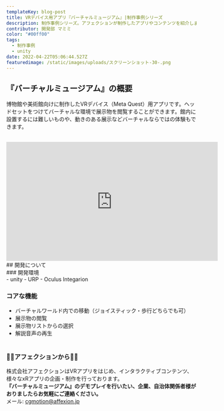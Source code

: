 ```yaml
---
templateKey: blog-post
title: VRデバイス用アプリ『バーチャルミュージアム』|制作事例シリーズ
description: 制作事例シリーズ。アフェクションが制作したアプリやコンテンツを紹介します。VRデバイス用アプリ『バーチャルミュージアム』です。
contributor: 開発部 マミミ
color: "#00ff00"
tags:
  - 制作事例
  - unity
date: 2022-04-22T05:06:44.527Z
featuredimage: /static/images/uploads/スクリーンショット-30-.png
---
```

## 『バーチャルミュージアム』の概要<br> 
博物館や美術館向けに制作したVRデバイス（Meta Quest）用アプリです。ヘッドセットをつけてバーチャルな環境で展示物を閲覧することができます。館内に設置するには難しいものや、動きのある展示などバーチャルならではの体験もできます。<br><br>
<iframe width="560" height="315" src="https://www.youtube.com/embed/mqDfGWkz5zw" title="YouTube video player" frameborder="0" allow="accelerometer; autoplay; clipboard-write; encrypted-media; gyroscope; picture-in-picture" allowfullscreen></iframe><br>
## 開発について<br>
### 開発環境<br>
- unity
  - URP
  - Oculus Integarion<br>

### コアな機能
- バーチャルワールド内での移動（ジョイスティック・歩行どちらでも可）
- 展示物の閲覧
- 展示物リストからの選択
- 解説音声の再生<br><br>

### 👾👾アフェクションから👾👾<br>
株式会社アフェクションはVRアプリをはじめ、インタラクティブコンテンツ、様々なxRアプリの企画・制作を行っております。<br>**『バーチャルミュージアム』のデモプレイを行いたい、企業、自治体関係者様がおりましたらお気軽にご連絡ください。**<br>メール: cgmotion@affexion.jp







